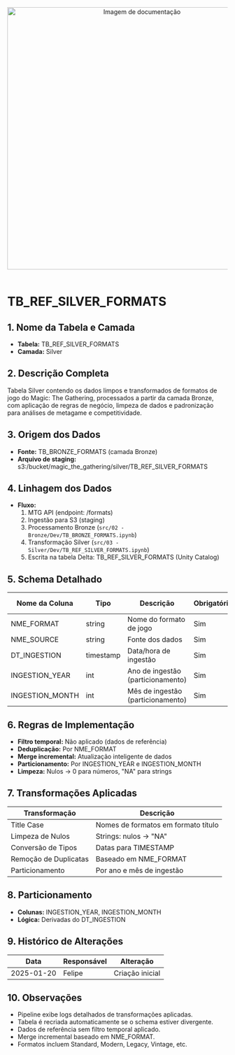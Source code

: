 <div align="center">
<!-- Imagem ilustrativa da tabela (adicione o link abaixo) -->
<img src="https://i.postimg.cc/jjvN23QK/remote-image.png" alt="Imagem de documentação" width="600"/>
</div>
<br>

# TB_REF_SILVER_FORMATS

## 1. Nome da Tabela e Camada
- **Tabela:** TB_REF_SILVER_FORMATS
- **Camada:** Silver

## 2. Descrição Completa
Tabela Silver contendo os dados limpos e transformados de formatos de jogo do Magic: The Gathering, processados a partir da camada Bronze, com aplicação de regras de negócio, limpeza de dados e padronização para análises de metagame e competitividade.

## 3. Origem dos Dados
- **Fonte:** TB_BRONZE_FORMATS (camada Bronze)
- **Arquivo de staging:** s3:/bucket/magic_the_gathering/silver/TB_REF_SILVER_FORMATS

## 4. Linhagem dos Dados
- **Fluxo:**  
  1. MTG API (endpoint: /formats)  
  2. Ingestão para S3 (staging)  
  3. Processamento Bronze (`src/02 - Bronze/Dev/TB_BRONZE_FORMATS.ipynb`)  
  4. Transformação Silver (`src/03 - Silver/Dev/TB_REF_SILVER_FORMATS.ipynb`)  
  5. Escrita na tabela Delta: TB_REF_SILVER_FORMATS (Unity Catalog)

## 5. Schema Detalhado
| Nome da Coluna   | Tipo    | Descrição                        | Obrigatória | Chave | Regra de Preenchimento         |
|------------------|---------|----------------------------------|-------------|-------|-------------------------------|
| NME_FORMAT       | string  | Nome do formato de jogo          | Sim         | Sim   | Title case, sem acentos        |
| NME_SOURCE       | string  | Fonte dos dados                  | Sim         | Não   |              |
| DT_INGESTION     | timestamp | Data/hora de ingestão           | Sim         | Não   |                               |
| INGESTION_YEAR   | int     | Ano de ingestão (particionamento) | Sim      | Não   | Derivado de DT_INGESTION      |
| INGESTION_MONTH  | int     | Mês de ingestão (particionamento) | Sim      | Não   | Derivado de DT_INGESTION      |

## 6. Regras de Implementação
- **Filtro temporal:** Não aplicado (dados de referência)
- **Deduplicação:** Por NME_FORMAT
- **Merge incremental:** Atualização inteligente de dados
- **Particionamento:** Por INGESTION_YEAR e INGESTION_MONTH
- **Limpeza:** Nulos → 0 para números, "NA" para strings

## 7. Transformações Aplicadas
| Transformação | Descrição |
|---------------|-----------|
| Title Case | Nomes de formatos em formato título |
| Limpeza de Nulos | Strings: nulos → "NA" |
| Conversão de Tipos | Datas para TIMESTAMP |
| Remoção de Duplicatas | Baseado em NME_FORMAT |
| Particionamento | Por ano e mês de ingestão |

## 8. Particionamento
- **Colunas:** INGESTION_YEAR, INGESTION_MONTH
- **Lógica:** Derivadas do DT_INGESTION

## 9. Histórico de Alterações
| Data       | Responsável | Alteração                |
|------------|-------------|--------------------------|
| 2025-01-20 | Felipe      | Criação inicial          |

## 10. Observações
- Pipeline exibe logs detalhados de transformações aplicadas.
- Tabela é recriada automaticamente se o schema estiver divergente.
- Dados de referência sem filtro temporal aplicado.
- Merge incremental baseado em NME_FORMAT.
- Formatos incluem Standard, Modern, Legacy, Vintage, etc. 
